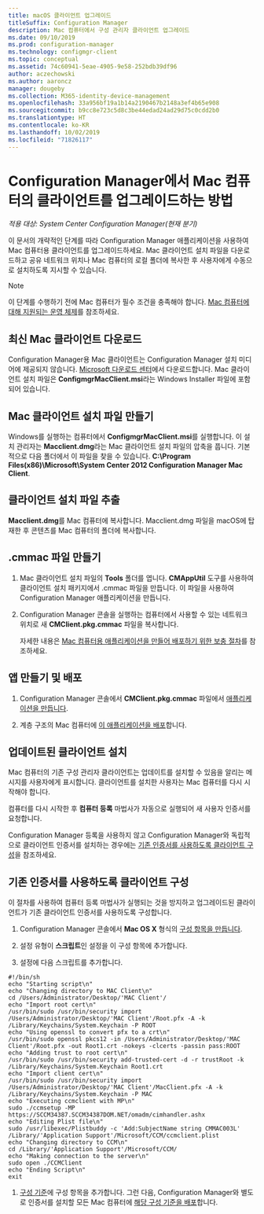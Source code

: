 ```yaml
---
title: macOS 클라이언트 업그레이드
titleSuffix: Configuration Manager
description: Mac 컴퓨터에서 구성 관리자 클라이언트 업그레이드
ms.date: 09/10/2019
ms.prod: configuration-manager
ms.technology: configmgr-client
ms.topic: conceptual
ms.assetid: 74c60941-5eae-4905-9e58-252bdb39df96
author: aczechowski
ms.author: aaroncz
manager: dougeby
ms.collection: M365-identity-device-management
ms.openlocfilehash: 33a956bf19a1b14a2190467b2148a3ef4b65e908
ms.sourcegitcommit: b9cc8e723c5d8c3be44edad24ad29d75c0cdd2b0
ms.translationtype: HT
ms.contentlocale: ko-KR
ms.lasthandoff: 10/02/2019
ms.locfileid: "71826117"
---
```

# <a name="how-to-upgrade-clients-on-mac-computers-in-configuration-manager"></a>Configuration Manager에서 Mac 컴퓨터의 클라이언트를 업그레이드하는 방법

*적용 대상: System Center Configuration Manager(현재 분기)*

이 문서의 개략적인 단계를 따라 Configuration Manager 애플리케이션을 사용하여 Mac 컴퓨터용 클라이언트를 업그레이드하세요. Mac 클라이언트 설치 파일을 다운로드하고 공유 네트워크 위치나 Mac 컴퓨터의 로컬 폴더에 복사한 후 사용자에게 수동으로 설치하도록 지시할 수 있습니다.  

> [!NOTE]  
> 이 단계를 수행하기 전에 Mac 컴퓨터가 필수 조건을 충족해야 합니다. [Mac 컴퓨터에 대해 지원되는 운영 체제](/sccm/core/plan-design/configs/supported-operating-systems-for-clients-and-devices#mac-computers)를 참조하세요.  

## <a name="download-the-latest-mac-client"></a>최신 Mac 클라이언트 다운로드

Configuration Manager용 Mac 클라이언트는 Configuration Manager 설치 미디어에 제공되지 않습니다. [Microsoft 다운로드 센터](https://www.microsoft.com/download/details.aspx?id=47719)에서 다운로드합니다. Mac 클라이언트 설치 파일은 **ConfigmgrMacClient.msi**라는 Windows Installer 파일에 포함되어 있습니다.  

## <a name="create-the-mac-client-installation-file"></a>Mac 클라이언트 설치 파일 만들기

Windows를 실행하는 컴퓨터에서 **ConfigmgrMacClient.msi**를 실행합니다. 이 설치 관리자는 **Macclient.dmg**라는 Mac 클라이언트 설치 파일의 압축을 풉니다. 기본적으로 다음 폴더에서 이 파일을 찾을 수 있습니다. **C:\Program Files(x86)\Microsoft\System Center 2012 Configuration Manager Mac Client**.  

## <a name="extract-the-client-installation-files"></a>클라이언트 설치 파일 추출

**Macclient.dmg**를 Mac 컴퓨터에 복사합니다. Macclient.dmg 파일을 macOS에 탑재한 후 콘텐츠를 Mac 컴퓨터의 폴더에 복사합니다.  

## <a name="create-a-cmmac-file"></a>.cmmac 파일 만들기

1. Mac 클라이언트 설치 파일의 **Tools** 폴더를 엽니다. **CMAppUtil** 도구를 사용하여 클라이언트 설치 패키지에서 .cmmac 파일을 만듭니다. 이 파일을 사용하여 Configuration Manager 애플리케이션을 만듭니다.  

2. Configuration Manager 콘솔을 실행하는 컴퓨터에서 사용할 수 있는 네트워크 위치로 새 **CMClient.pkg.cmmac** 파일을 복사합니다.  

    자세한 내용은 [Mac 컴퓨터용 애플리케이션을 만들어 배포하기 위한 보충 절차](/sccm/apps/get-started/creating-mac-computer-applications#supplemental-procedures-to-create-and-deploy-applications-for-mac-computers)를 참조하세요.  

## <a name="create-and-deploy-the-app"></a>앱 만들기 및 배포

1. Configuration Manager 콘솔에서 **CMClient.pkg.cmmac** 파일에서 [애플리케이션을 만듭니다](/sccm/apps/get-started/creating-mac-computer-applications).  

2. 계층 구조의 Mac 컴퓨터에 [이 애플리케이션을 배포](/sccm/apps/deploy-use/deploy-applications)합니다.  

## <a name="install-the-updated-client"></a>업데이트된 클라이언트 설치

Mac 컴퓨터의 기존 구성 관리자 클라이언트는 업데이트를 설치할 수 있음을 알리는 메시지를 사용자에게 표시합니다. 클라이언트를 설치한 사용자는 Mac 컴퓨터를 다시 시작해야 합니다.  

컴퓨터를 다시 시작한 후 **컴퓨터 등록** 마법사가 자동으로 실행되어 새 사용자 인증서를 요청합니다.

Configuration Manager 등록을 사용하지 않고 Configuration Manager와 독립적으로 클라이언트 인증서를 설치하는 경우에는 [기존 인증서를 사용하도록 클라이언트 구성](#BKMK_UpgradingClient_MachineEnrollment)을 참조하세요.  

## <a name="BKMK_UpgradingClient_MachineEnrollment"></a> 기존 인증서를 사용하도록 클라이언트 구성

이 절차를 사용하여 컴퓨터 등록 마법사가 실행되는 것을 방지하고 업그레이드된 클라이언트가 기존 클라이언트 인증서를 사용하도록 구성합니다.  

1. Configuration Manager 콘솔에서 **Mac OS X** 형식의 [구성 항목을 만듭니다](/sccm/compliance/deploy-use/create-configuration-items-for-mac-os-x-devices-managed-with-the-client).  

1. 설정 유형이 **스크립트**인 설정을 이 구성 항목에 추가합니다.  

1. 설정에 다음 스크립트를 추가합니다.  

  ``` Shell
  #!/bin/sh  
  echo "Starting script\n"  
  echo "Changing directory to MAC Client\n"  
  cd /Users/Administrator/Desktop/'MAC Client'/  
  echo "Import root cert\n"  
  /usr/bin/sudo /usr/bin/security import /Users/Administrator/Desktop/'MAC Client'/Root.pfx -A -k /Library/Keychains/System.Keychain -P ROOT  
  echo "Using openssl to convert pfx to a crt\n"  
  /usr/bin/sudo openssl pkcs12 -in /Users/Administrator/Desktop/'MAC Client'/Root.pfx -out Root1.crt -nokeys -clcerts -passin pass:ROOT  
  echo "Adding trust to root cert\n"  
  /usr/bin/sudo /usr/bin/security add-trusted-cert -d -r trustRoot -k /Library/Keychains/System.Keychain Root1.crt  
  echo "Import client cert\n"  
  /usr/bin/sudo /usr/bin/security import /Users/Administrator/Desktop/'MAC Client'/MacClient.pfx -A -k /Library/Keychains/System.Keychain -P MAC  
  echo "Executing ccmclient with MP\n"  
  sudo ./ccmsetup -MP https://SCCM34387.SCCM34387DOM.NET/omadm/cimhandler.ashx  
  echo "Editing Plist file\n"  
  sudo /usr/libexec/Plistbuddy -c 'Add:SubjectName string CMMAC003L' /Library/'Application Support'/Microsoft/CCM/ccmclient.plist  
  echo "Changing directory to CCM\n"  
  cd /Library/'Application Support'/Microsoft/CCM/  
  echo "Making connection to the server\n"  
  sudo open ./CCMClient  
  echo "Ending Script\n"  
  exit  
  ```  

1. [구성 기준](/sccm/compliance/deploy-use/create-configuration-baselines)에 구성 항목을 추가합니다. 그런 다음, Configuration Manager와 별도로 인증서를 설치할 모든 Mac 컴퓨터에 [해당 구성 기준을 배포](/sccm/compliance/deploy-use/deploy-configuration-baselines)합니다.  
